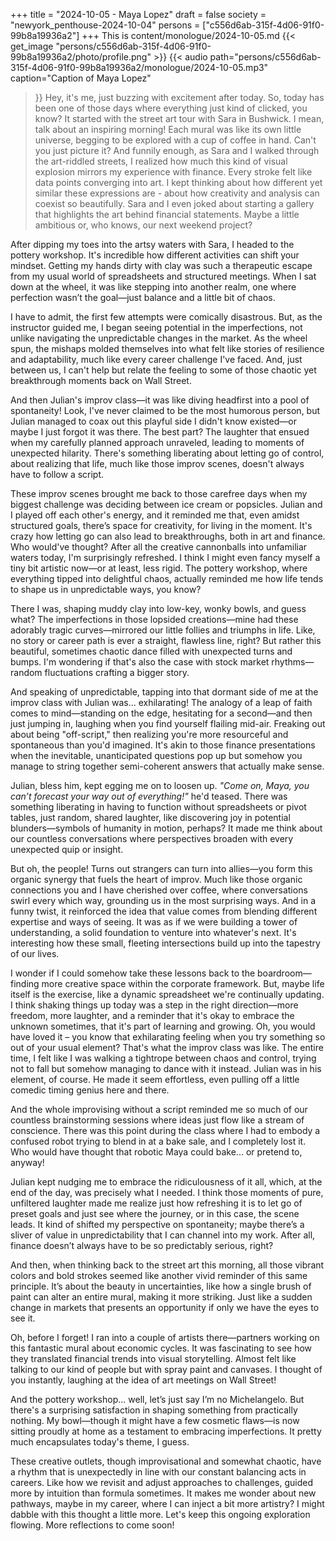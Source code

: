 +++
title = "2024-10-05 - Maya Lopez"
draft = false
society = "newyork_penthouse-2024-10-04"
persons = ["c556d6ab-315f-4d06-91f0-99b8a19936a2"]
+++
This is content/monologue/2024-10-05.md
{{< get_image "persons/c556d6ab-315f-4d06-91f0-99b8a19936a2/photo/profile.png" >}}
{{< audio
    path="persons/c556d6ab-315f-4d06-91f0-99b8a19936a2/monologue/2024-10-05.mp3" 
    caption="Caption of Maya Lopez"
>}}
Hey, it's me, just buzzing with excitement after today.
So, today has been one of those days where everything just kind of clicked, you know? It started with the street art tour with Sara in Bushwick. I mean, talk about an inspiring morning! Each mural was like its own little universe, begging to be explored with a cup of coffee in hand. Can't you just picture it? And funnily enough, as Sara and I walked through the art-riddled streets, I realized how much this kind of visual explosion mirrors my experience with finance. Every stroke felt like data points converging into art. I kept thinking about how different yet similar these expressions are - about how creativity and analysis can coexist so beautifully. Sara and I even joked about starting a gallery that highlights the art behind financial statements. Maybe a little ambitious or, who knows, our next weekend project?

After dipping my toes into the artsy waters with Sara, I headed to the pottery workshop. It's incredible how different activities can shift your mindset. Getting my hands dirty with clay was such a therapeutic escape from my usual world of spreadsheets and structured meetings. When I sat down at the wheel, it was like stepping into another realm, one where perfection wasn’t the goal—just balance and a little bit of chaos.

I have to admit, the first few attempts were comically disastrous. But, as the instructor guided me, I began seeing potential in the imperfections, not unlike navigating the unpredictable changes in the market. As the wheel spun, the mishaps molded themselves into what felt like stories of resilience and adaptability, much like every career challenge I've faced. And, just between us, I can't help but relate the feeling to some of those chaotic yet breakthrough moments back on Wall Street.

And then Julian's improv class—it was like diving headfirst into a pool of spontaneity! Look, I've never claimed to be the most humorous person, but Julian managed to coax out this playful side I didn't know existed—or maybe I just forgot it was there. The best part? The laughter that ensued when my carefully planned approach unraveled, leading to moments of unexpected hilarity. There's something liberating about letting go of control, about realizing that life, much like those improv scenes, doesn't always have to follow a script.

These improv scenes brought me back to those carefree days when my biggest challenge was deciding between ice cream or popsicles. Julian and I played off each other's energy, and it reminded me that, even amidst structured goals, there’s space for creativity, for living in the moment. It's crazy how letting go can also lead to breakthroughs, both in art and finance. Who would've thought?
After all the creative cannonballs into unfamiliar waters today, I'm surprisingly refreshed. I think I might even fancy myself a tiny bit artistic now—or at least, less rigid. The pottery workshop, where everything tipped into delightful chaos, actually reminded me how life tends to shape us in unpredictable ways, you know? 

There I was, shaping muddy clay into low-key, wonky bowls, and guess what? The imperfections in those lopsided creations—mine had these adorably tragic curves—mirrored our little follies and triumphs in life. Like, no story or career path is ever a straight, flawless line, right? But rather this beautiful, sometimes chaotic dance filled with unexpected turns and bumps. I'm wondering if that's also the case with stock market rhythms—random fluctuations crafting a bigger story. 

And speaking of unpredictable, tapping into that dormant side of me at the improv class with Julian was... exhilarating! The analogy of a leap of faith comes to mind—standing on the edge, hesitating for a second—and then just jumping in, laughing when you find yourself flailing mid-air. Freaking out about being "off-script," then realizing you're more resourceful and spontaneous than you'd imagined. It's akin to those finance presentations when the inevitable, unanticipated questions pop up but somehow you manage to string together semi-coherent answers that actually make sense.

Julian, bless him, kept egging me on to loosen up. *"Come on, Maya, you can’t forecast your way out of everything!"* he'd teased. There was something liberating in having to function without spreadsheets or pivot tables, just random, shared laughter, like discovering joy in potential blunders—symbols of humanity in motion, perhaps? It made me think about our countless conversations where perspectives broaden with every unexpected quip or insight. 

But oh, the people! Turns out strangers can turn into allies—you form this organic synergy that fuels the heart of improv. Much like those organic connections you and I have cherished over coffee, where conversations swirl every which way, grounding us in the most surprising ways. And in a funny twist, it reinforced the idea that value comes from blending different expertise and ways of seeing. It was as if we were building a tower of understanding, a solid foundation to venture into whatever's next. It's interesting how these small, fleeting intersections build up into the tapestry of our lives.

I wonder if I could somehow take these lessons back to the boardroom—finding more creative space within the corporate framework. But, maybe life itself is the exercise, like a dynamic spreadsheet we're continually updating. I think shaking things up today was a step in the right direction—more freedom, more laughter, and a reminder that it's okay to embrace the unknown sometimes, that it's part of learning and growing.
Oh, you would have loved it – you know that exhilarating feeling when you try something so out of your usual element? That's what the improv class was like. The entire time, I felt like I was walking a tightrope between chaos and control, trying not to fall but somehow managing to dance with it instead. Julian was in his element, of course. He made it seem effortless, even pulling off a little comedic timing genius here and there.

And the whole improvising without a script reminded me so much of our countless brainstorming sessions where ideas just flow like a stream of conscience. There was this point during the class where I had to embody a confused robot trying to blend in at a bake sale, and I completely lost it. Who would have thought that robotic Maya could bake... or pretend to, anyway!

Julian kept nudging me to embrace the ridiculousness of it all, which, at the end of the day, was precisely what I needed. I think those moments of pure, unfiltered laughter made me realize just how refreshing it is to let go of preset goals and just see where the journey, or in this case, the scene leads. It kind of shifted my perspective on spontaneity; maybe there’s a sliver of value in unpredictability that I can channel into my work. After all, finance doesn’t always have to be so predictably serious, right?

And then, when thinking back to the street art this morning, all those vibrant colors and bold strokes seemed like another vivid reminder of this same principle. It’s about the beauty in uncertainties, like how a single brush of paint can alter an entire mural, making it more striking. Just like a sudden change in markets that presents an opportunity if only we have the eyes to see it.

Oh, before I forget! I ran into a couple of artists there—partners working on this fantastic mural about economic cycles. It was fascinating to see how they translated financial trends into visual storytelling. Almost felt like talking to our kind of people but with spray paint and canvases. I thought of you instantly, laughing at the idea of art meetings on Wall Street!

And the pottery workshop… well, let’s just say I’m no Michelangelo. But there's a surprising satisfaction in shaping something from practically nothing. My bowl—though it might have a few cosmetic flaws—is now sitting proudly at home as a testament to embracing imperfections. It pretty much encapsulates today's theme, I guess.  

These creative outlets, though improvisational and somewhat chaotic, have a rhythm that is unexpectedly in line with our constant balancing acts in careers. Like how we revisit and adjust approaches to challenges, guided more by intuition than formula sometimes. It makes me wonder about new pathways, maybe in my career, where I can inject a bit more artistry? I might dabble with this thought a little more.
Let's keep this ongoing exploration flowing. More reflections to come soon!

